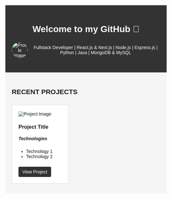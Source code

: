 <div style="font-family: Arial, sans-serif; margin: 0; padding: 0; background-color: #f5f5f5;">
  <div style="background-color: #333; color: #fff; padding: 20px; text-align: center;">
    <h1>Welcome to my GitHub 👋</h1>
    <div style="display: flex; align-items: center; margin-bottom: 20px;">
      <img src="profile-image-url" alt="Profile Image" style="width: 50px; height: 50px; border-radius: 50%; margin-right: 10px;">
      <p>Fullstack Developer | React.js & Next.js | Node.js | Express.js | Python | Java | MongoDB & MySQL</p>
    </div>
  </div>
  <div style="max-width: 1200px; margin: 0 auto; padding: 20px;">
    <h2>RECENT PROJECTS</h2>
    <div style="display: flex; flex-wrap: wrap; justify-content: space-between;">
      <!-- Repeat the following project structure for each project -->
      <div style="background-color: #fff; border: 1px solid #ddd; padding: 20px; margin: 10px 0; flex-basis: calc(33.33% - 20px);">
        <img src="project-image-url" alt="Project Image" style="max-width: 100%; height: auto;">
        <h3>Project Title</h3>
        <h5>Technologies</h5>
        <ul>
          <li>Technology 1</li>
          <li>Technology 2</li>
          <!-- Add more technologies as needed -->
        </ul>
        <a href="project-url" target="_blank" style="display: inline-block; margin-top: 10px; background-color: #333; color: #fff; padding: 8px 12px; text-decoration: none; border-radius: 4px;">View Project</a>
      </div>
      <!-- Repeat the project structure end -->
    </div>
  </div>
</div>
